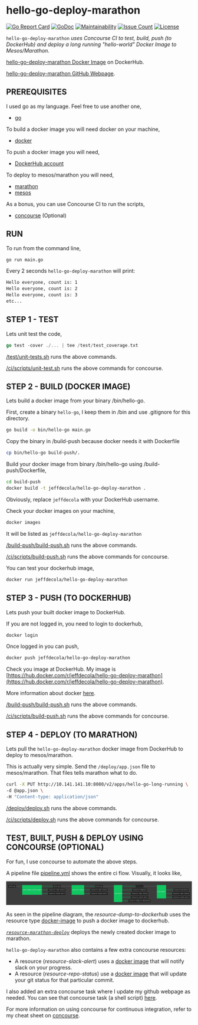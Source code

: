 # hello-go-deploy-marathon

[![Go Report Card](https://goreportcard.com/badge/github.com/JeffDeCola/hello-go-deploy-marathon)](https://goreportcard.com/report/github.com/JeffDeCola/hello-go-deploy-marathon)
[![GoDoc](https://godoc.org/github.com/JeffDeCola/hello-go-deploy-marathon?status.svg)](https://godoc.org/github.com/JeffDeCola/hello-go-deploy-marathon)
[![Maintainability](https://api.codeclimate.com/v1/badges/24c711ac3a1ec5155969/maintainability)](https://codeclimate.com/github/JeffDeCola/hello-go-deploy-marathon/maintainability)
[![Issue Count](https://codeclimate.com/github/JeffDeCola/hello-go-deploy-marathon/badges/issue_count.svg)](https://codeclimate.com/github/JeffDeCola/hello-go-deploy-marathon/issues)
[![License](http://img.shields.io/:license-mit-blue.svg)](http://jeffdecola.mit-license.org)

`hello-go-deploy-marathon` _uses Concourse CI to test, build, push (to DockerHub)
and deploy a long running "hello-world" Docker Image to Mesos/Marathon._

[hello-go-deploy-marathon Docker Image](https://hub.docker.com/r/jeffdecola/hello-go-deploy-marathon)
 on DockerHub.

[hello-go-deploy-marathon GitHub Webpage](https://jeffdecola.github.io/hello-go-deploy-marathon/).

## PREREQUISITES

I used go as my language.  Feel free to use another one,

* [go](https://github.com/JeffDeCola/my-cheat-sheets/tree/master/software/development/languages/go-cheat-sheet)

To build a docker image you will need docker on your machine,

* [docker](https://github.com/JeffDeCola/my-cheat-sheets/tree/master/software/operations-tools/orchestration/builds-deployment-containers/docker-cheat-sheet)

To push a docker image you will need,

* [DockerHub account](https://hub.docker.com/)

To deploy to mesos/marathon you will need,

* [marathon](https://github.com/JeffDeCola/my-cheat-sheets/tree/master/software/operations-tools/orchestration/cluster-managers-resource-management-scheduling/marathon-cheat-sheet)
* [mesos](https://github.com/JeffDeCola/my-cheat-sheets/tree/master/software/operations-tools/orchestration/cluster-managers-resource-management-scheduling/mesos-cheat-sheet)

As a bonus, you can use Concourse CI to run the scripts,

* [concourse](https://github.com/JeffDeCola/my-cheat-sheets/tree/master/software/operations-tools/continuous-integration-continuous-deployment/concourse-cheat-sheet) (Optional)

## RUN

To run from the command line,

```bash
go run main.go
```

Every 2 seconds `hello-go-deploy-marathon` will print:

```bash
Hello everyone, count is: 1
Hello everyone, count is: 2
Hello everyone, count is: 3
etc...
```

## STEP 1 - TEST

Lets unit test the code,

```go
go test -cover ./... | tee /test/test_coverage.txt
```

[/test/unit-tests.sh](https://github.com/JeffDeCola/hello-go-deploy-marathon/tree/master/test/unit-tests.sh)
runs the above commands.

[/ci/scripts/unit-test.sh](https://github.com/JeffDeCola/hello-go-deploy-marathon/tree/master/ci/scripts/unit-tests.sh)
runs the above commands for concourse.

## STEP 2 - BUILD (DOCKER IMAGE)

Lets build a docker image from your binary /bin/hello-go.

First, create a binary `hello-go`,
I keep them in /bin and use .gitignore for this directory.

```bash
go build -o bin/hello-go main.go
```

Copy the binary in /build-push because docker needs it with Dockerfile

```bash
cp bin/hello-go build-push/.
```

Build your docker image from binary /bin/hello-go
using /build-push/Dockerfile,

```bash
cd build-push
docker build -t jeffdecola/hello-go-deploy-marathon .
```

Obviously, replace `jeffdecola` with your DockerHub username.

Check your docker images on your machine,

```bash
docker images
```

It will be listed as `jeffdecola/hello-go-deploy-marathon`

[/build-push/build-push.sh](https://github.com/JeffDeCola/hello-go-deploy-marathon/tree/master/build-push/build-push.sh)
runs the above commands.

[/ci/scripts/build-push.sh](https://github.com/JeffDeCola/hello-go-deploy-marathon/tree/master/ci/scripts/build-push.sh)
runs the above commands for concourse.

You can test your dockerhub image,

```bash
docker run jeffdecola/hello-go-deploy-marathon
```

## STEP 3 - PUSH (TO DOCKERHUB)

Lets push your built docker image to DockerHub.

If you are not logged in, you need to login to dockerhub,

```bash
docker login
```

Once logged in you can push,

```bash
docker push jeffdecola/hello-go-deploy-marathon
```

Check you image at DockerHub. My image is
[https://hub.docker.com/r/jeffdecola/hello-go-deploy-marathon](https://hub.docker.com/r/jeffdecola/hello-go-deploy-marathon).

More information about docker
[here](https://github.com/JeffDeCola/my-cheat-sheets/tree/master/software/operations-tools/orchestration/builds-deployment-containers/docker-cheat-sheet).

[/build-push/build-push.sh](https://github.com/JeffDeCola/hello-go-deploy-marathon/tree/master/build-push/build-push.sh)
runs the above commands.

[/ci/scripts/build-push.sh](https://github.com/JeffDeCola/hello-go-deploy-marathon/tree/master/ci/scripts/build-push.sh)
runs the above commands for concourse.

## STEP 4 - DEPLOY (TO MARATHON)

Lets pull the `hello-go-deploy-marathon` docker image
from DockerHub to deploy to mesos/marathon.

This is actually very simple.  Send the `/deploy/app.json` file
to mesos/marathon. That files tells marathon what to do.

```bash
curl -X PUT http://10.141.141.10:8080/v2/apps/hello-go-long-running \
-d @app.json \
-H "Content-type: application/json"
```

[/deploy/deploy.sh](https://github.com/JeffDeCola/hello-go-deploy-marathon/tree/master/build-push/deploy.sh)
runs the above commands.

[/ci/scripts/deploy.sh](https://github.com/JeffDeCola/hello-go-deploy-marathon/tree/master/ci/scripts/deploy.sh)
runs the above commands for concourse.

## TEST, BUILT, PUSH & DEPLOY USING CONCOURSE (OPTIONAL)

For fun, I use concourse to automate the above steps.

A pipeline file [pipeline.yml](https://github.com/JeffDeCola/hello-go-deploy-marathon/tree/master/ci/pipeline.yml)
shows the entire ci flow. Visually, it looks like,

![IMAGE - hello-go-deploy-marathon concourse ci pipeline - IMAGE](docs/pics/hello-go-deploy-marathon-pipeline.jpg)

As seen in the pipeline diagram, the _resource-dump-to-dockerhub_ uses
the resource type
[docker-image](https://github.com/concourse/docker-image-resource)
to push a docker image to dockerhub.

[_`resource-marathon-deploy`_](https://github.com/JeffDeCola/resource-marathon-deploy)
deploys the newly created docker image to marathon.

`hello-go-deploy-marathon` also contains a few extra concourse resources:

* A resource (_resource-slack-alert_) uses a [docker image](https://hub.docker.com/r/cfcommunity/slack-notification-resource)
  that will notify slack on your progress.
* A resource (_resource-repo-status_) use a [docker image](https://hub.docker.com/r/dpb587/github-status-resource)
  that will update your git status for that particular commit.

I also added an extra concourse task where I update my github webpage as needed.
You can see that concourse task (a shell script)
[here](https://github.com/JeffDeCola/hello-go-deploy-marathon/tree/master/ci/scripts/readme-github-pages.sh).

For more information on using concourse for continuous integration,
refer to my cheat sheet on [concourse](https://github.com/JeffDeCola/my-cheat-sheets/tree/master/software/operations-tools/continuous-integration-continuous-deployment/concourse-cheat-sheet).
